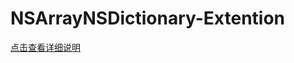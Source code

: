 # NSArrayNSDictionary-Extention

[点击查看详细说明](http://htmlpreview.github.io/?github.com/TozyZuo/NSArrayNSDictionary-Extention/raw/master/Resources/index.html)